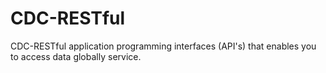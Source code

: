# CDC-RESTful
CDC-RESTful application programming interfaces (API's) that enables you to access data globally service.
